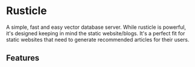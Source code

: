 # Rusticle

A simple, fast and easy vector database server. While rusticle is powerful, it's designed keeping in mind the static website/blogs. It's a perfect fit for static websites that need to generate recommended articles for their users.

## Features
